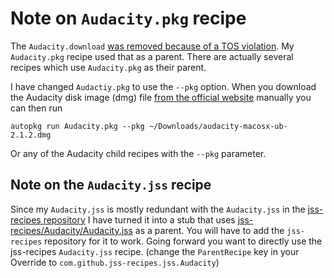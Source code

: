 # Note on `Audacity.pkg` recipe

The `Audacity.download` [was removed because of a TOS violation](https://github.com/autopkg/scriptingosx-recipes/issues/21). My `Audacity.pkg` recipe used that as a parent. There are actually several recipes which use `Audacity.pkg` as their parent.

I have changed `Audactiy.pkg` to use the `--pkg` option. When you download the Audacity disk image (dmg) file [from the official website](http://www.audacityteam.org/download/mac/) manually you can then run

```
autopkg run Audacity.pkg --pkg ~/Downloads/audacity-macosx-ub-2.1.2.dmg
```

Or any of the Audacity child recipes with the `--pkg` parameter.

## Note on the `Audacity.jss` recipe

Since my `Audacity.jss` is mostly redundant with the `Audacity.jss` in the [jss-recipes repository](https://github.com/autopkg/jss-recipes/blob/master/Audacity/Audacity.jss.recipe) I have turned it into a stub that uses [jss-recipes/Audacity/Audacity.jss](https://github.com/autopkg/jss-recipes/blob/master/Audacity/Audacity.jss.recipe) as a parent. You will have to add the `jss-recipes` repository for it to work. Going forward you want to directly use the jss-recipes `Audacity.jss` recipe. (change the `ParentRecipe` key in your Override to `com.github.jss-recipes.jss.Audacity`)
